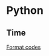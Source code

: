 # Python
## Time
[Format codes](https://docs.python.org/2/library/datetime.html#strftime-and-strptime-behavior)

